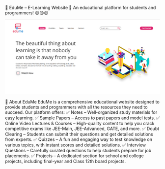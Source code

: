 🌟 EduMe – E-Learning Website 🌟
An educational platform for students and programmers! 😊😊😊

![alt text](<PC View.png>)

🚀 About EduMe
EduMe is a comprehensive educational website designed to provide students and programmers with all the resources they need to succeed. Our platform offers:
✅ Notes – Well-organized study materials for easy learning.
✅ Sample Papers – Access to past papers and model tests.
✅ Online Video Lectures & Courses – High-quality content to help you crack competitive exams like JEE-Main, JEE-Advanced, GATE, and more.
✅ Doubt Clearing – Students can submit their questions and get detailed solutions from experts.
✅ Quizzes – A fun and engaging way to test knowledge on various topics, with instant scores and detailed solutions.
✅ Interview Questions – Carefully curated questions to help students prepare for job placements.
✅ Projects – A dedicated section for school and college projects, including final-year and Class 12th board projects.
